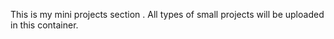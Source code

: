 This is my mini projects section .
All types of small projects will be uploaded in this container. 
